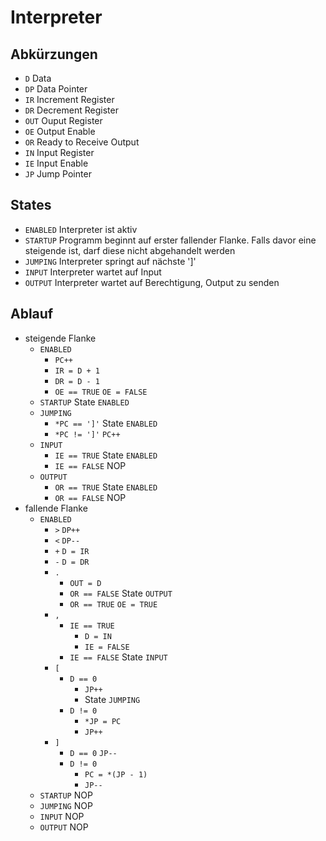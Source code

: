 # Interpreter
## Abkürzungen
- `D` Data
- `DP` Data Pointer
- `IR` Increment Register
- `DR` Decrement Register
- `OUT` Ouput Register
- `OE` Output Enable
- `OR` Ready to Receive Output
- `IN` Input Register
- `IE` Input Enable
- `JP` Jump Pointer
## States
- `ENABLED` Interpreter ist aktiv
- `STARTUP` Programm beginnt auf erster fallender Flanke. Falls davor eine steigende ist, darf diese nicht abgehandelt werden
- `JUMPING` Interpreter springt auf nächste ']'
- `INPUT` Interpreter wartet auf Input
- `OUTPUT` Interpreter wartet auf Berechtigung, Output zu senden
## Ablauf
- steigende Flanke
    - `ENABLED`
        - `PC++`
        - `IR = D + 1`
        - `DR = D - 1`
        - `OE == TRUE` `OE = FALSE`
    - `STARTUP` State `ENABLED`
    - `JUMPING`
        - `*PC == ']'` State `ENABLED`
        - `*PC != ']'` `PC++`
    - `INPUT`
        - `IE == TRUE` State `ENABLED`
        - `IE == FALSE` NOP
    - `OUTPUT`
        - `OR == TRUE` State `ENABLED`
        - `OR == FALSE` NOP
- fallende Flanke
    - `ENABLED`
        - `>` `DP++`
        - `<` `DP--`
        - `+` `D = IR`
        - `-` `D = DR`
        - `.`
            - `OUT = D`
            - `OR == FALSE` State `OUTPUT`
            - `OR == TRUE` `OE = TRUE`
        - `,` 
            - `IE == TRUE`
                - `D = IN`
                - `IE = FALSE`
            - `IE == FALSE` State `INPUT`
        - `[`
            - `D == 0`
                - `JP++`
                - State `JUMPING`
            - `D != 0`
                - `*JP = PC`
                - `JP++`
        - `]`
            - `D == 0` `JP--`
            - `D != 0`
                - `PC = *(JP - 1)`
                - `JP--`
    - `STARTUP` NOP
    - `JUMPING` NOP
    - `INPUT` NOP
    - `OUTPUT` NOP